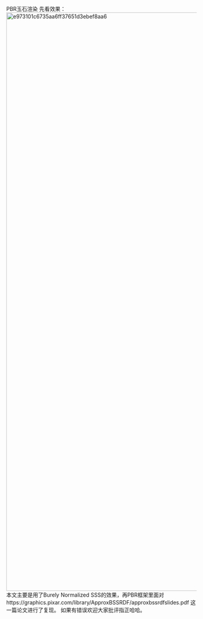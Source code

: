 PBR玉石渲染
先看效果：
<img width="2560" height="1528" alt="e973101c6735aa6ff37651d3ebef8aa6" src="https://github.com/user-attachments/assets/612486d1-6d2c-4595-84c0-f7368a10b136" />
本文主要是用了Burely Normalized SSS的效果，再PBR框架里面对https://graphics.pixar.com/library/ApproxBSSRDF/approxbssrdfslides.pdf
这一篇论文进行了复现。
如果有错误欢迎大家批评指正哈哈。
